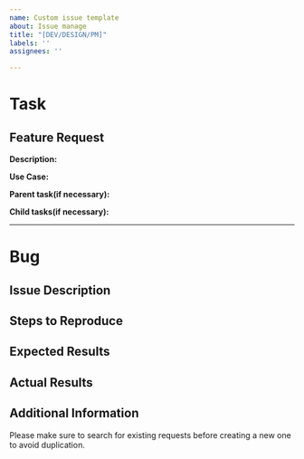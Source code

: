 ```yaml
---
name: Custom issue template
about: Issue manage
title: "[DEV/DESIGN/PM]"
labels: ''
assignees: ''

---
```


# Task

## Feature Request

**Description:**

<!-- Provide a clear and concise description of the feature you'd like to request. -->

**Use Case:**

<!-- Describe the use case or scenario where this feature would be useful. -->

**Parent task(if necessary):**

<!-- If relevant, please provide a link to the parent task. -->

**Child tasks(if necessary):**

<!--  If relevant, please provide a link to the child tasks. -->

---
# Bug

## Issue Description

<!-- Provide a brief description of the issue -->

## Steps to Reproduce

<!-- Describe the steps to reproduce the issue -->

## Expected Results

<!-- Describe what you expected to happen -->

## Actual Results

<!-- Describe what actually happened -->

## Additional Information

<!-- Add any additional information or context -->

Please make sure to search for existing requests before creating a new one to avoid duplication.
